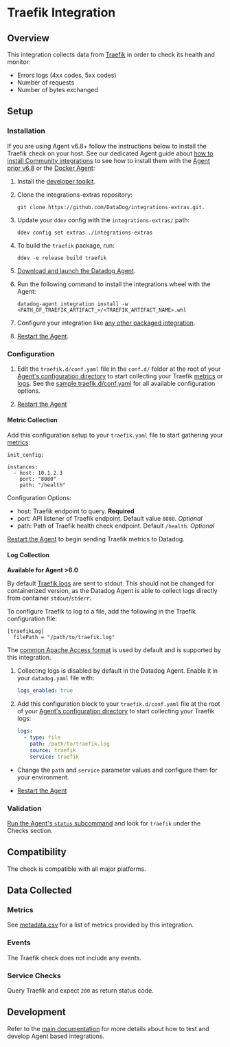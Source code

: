 # Traefik Integration

## Overview

This integration collects data from [Traefik][1] in order to check its health and monitor:

- Errors logs (4xx codes, 5xx codes)
- Number of requests
- Number of bytes exchanged

## Setup

### Installation

If you are using Agent v6.8+ follow the instructions below to install the Traefik check on your host. See our dedicated Agent guide about [how to install Community integrations][2] to see how to install them with the [Agent prior v6.8][3] or the [Docker Agent][4]:

1. Install the [developer toolkit][5].
2. Clone the integrations-extras repository:

    ```
    git clone https://github.com/DataDog/integrations-extras.git.
    ```

3. Update your `ddev` config with the `integrations-extras/` path:

    ```
    ddev config set extras ./integrations-extras
    ```

4. To build the `traefik` package, run:

    ```
    ddev -e release build traefik
    ```

5. [Download and launch the Datadog Agent][6].
6. Run the following command to install the integrations wheel with the Agent:

    ```
    datadog-agent integration install -w <PATH_OF_TRAEFIK_ARTIFACT_>/<TRAEFIK_ARTIFACT_NAME>.whl
    ```

7. Configure your integration like [any other packaged integration][7].
8. [Restart the Agent][8].

### Configuration

1. Edit the `traefik.d/conf.yaml` file in the `conf.d/` folder at the root of your [Agent's configuration directory][9] to start collecting your Traefik [metrics](#metric-collection) or [logs](#log-collection).
  See the [sample traefik.d/conf.yaml][10] for all available configuration options.

2. [Restart the Agent][11]

#### Metric Collection

Add this configuration setup to your `traefik.yaml` file to start gathering your [metrics][12]:

```
init_config:

instances:
  - host: 10.1.2.3
    port: "8080"
    path: "/health"
```

Configuration Options:

- host: Traefik endpoint to query. __Required__
- port: API listener of Traefik endpoint. Default value `8080`. _Optional_
- path: Path of Traefik health check endpoint. Default `/health`. _Optional_

[Restart the Agent][11] to begin sending Traefik metrics to Datadog.

#### Log Collection

**Available for Agent >6.0**

By default [Traefik logs][13] are sent to stdout. This should not be changed for containerized version, as the Datadog Agent is able to collect logs directly from container `stdout`/`stderr`.

To configure Traefik to log to a file, add the following in the Traefik configuration file:

```
[traefikLog]
  filePath = "/path/to/traefik.log"
```

The [common Apache Access format][14] is used by default and is supported by this integration.

1. Collecting logs is disabled by default in the Datadog Agent. Enable it in your `datadog.yaml` file with:

      ```yaml
      logs_enabled: true
      ```


2.  Add this configuration block to your `traefik.d/conf.yaml` file at the root of your [Agent's configuration directory][9] to start collecting your Traefik logs:

      ```yaml
      logs:
        - type: file
          path: /path/to/traefik.log
          source: traefik
          service: traefik
      ```

* Change the `path` and `service` parameter values and configure them for your environment.

* [Restart the Agent][11]

### Validation

[Run the Agent's `status` subcommand][15] and look for `traefik` under the Checks section.

## Compatibility

The check is compatible with all major platforms.

## Data Collected

### Metrics

See [metadata.csv][12] for a list of metrics provided by this integration.

### Events

The Traefik check does not include any events.

### Service Checks

Query Traefik and expect `200` as return status code.

## Development

Refer to the [main documentation][16] for more details about how to test and develop Agent based integrations.

[1]: https://traefik.io
[2]: https://docs.datadoghq.com/agent/guide/community-integrations-installation-with-docker-agent
[3]: https://docs.datadoghq.com/agent/guide/community-integrations-installation-with-docker-agent/?tab=agentpriorto68
[4]: https://docs.datadoghq.com/agent/guide/community-integrations-installation-with-docker-agent/?tab=docker
[5]: https://docs.datadoghq.com/developers/integrations/new_check_howto/#developer-toolkit
[6]: https://app.datadoghq.com/account/settings#agent
[7]: https://docs.datadoghq.com/getting_started/integrations
[8]: https://docs.datadoghq.com/agent/guide/agent-commands/?tab=agentv6#restart-the-agent
[9]: https://docs.datadoghq.com/agent/faq/agent-configuration-files/#agent-configuration-directory
[10]: https://github.com/DataDog/integrations-extras/blob/master/traefik/datadog_checks/traefik/data/conf.yaml.example
[11]: https://docs.datadoghq.com/agent/faq/agent-commands/#start-stop-restart-the-agent
[12]: https://github.com/DataDog/integrations-extras/blob/master/traefik/metadata.csv
[13]: https://docs.traefik.io/configuration/logs/#traefik-logs
[14]: https://docs.traefik.io/configuration/logs/#clf-common-log-format
[15]: https://docs.datadoghq.com/agent/guide/agent-commands/?tab=agentv6#service-status
[16]: https://docs.datadoghq.com/developers
